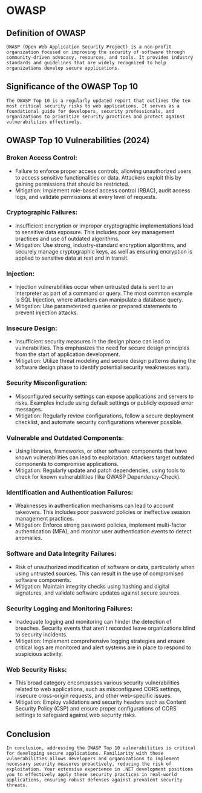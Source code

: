 # OWASP

## Definition of OWASP

    OWASP (Open Web Application Security Project) is a non-profit organization focused on improving the security of software through community-driven advocacy, resources, and tools. It provides industry standards and guidelines that are widely recognized to help organizations develop secure applications.

## Significance of the OWASP Top 10

    The OWASP Top 10 is a regularly updated report that outlines the ten most critical security risks to web applications. It serves as a foundational guide for developers, security professionals, and organizations to prioritize security practices and protect against vulnerabilities effectively.

## OWASP Top 10 Vulnerabilities (2024)

### Broken Access Control:
- Failure to enforce proper access controls, allowing unauthorized users to access sensitive functionalities or data. Attackers exploit this by gaining permissions that should be restricted.
- Mitigation: Implement role-based access control (RBAC), audit access logs, and validate permissions at every level of requests.

### Cryptographic Failures:
- Insufficient encryption or improper cryptographic implementations lead to sensitive data exposure. This includes poor key management practices and use of outdated algorithms.
- Mitigation: Use strong, industry-standard encryption algorithms, and securely manage cryptographic keys, as well as ensuring encryption is applied to sensitive data at rest and in transit.

### Injection:
- Injection vulnerabilities occur when untrusted data is sent to an interpreter as part of a command or query. The most common example is SQL Injection, where attackers can manipulate a database query.
- Mitigation: Use parameterized queries or prepared statements to prevent injection attacks.

### Insecure Design:
- Insufficient security measures in the design phase can lead to vulnerabilities. This emphasizes the need for secure design principles from the start of application development.
- Mitigation: Utilize threat modeling and secure design patterns during the software design phase to identify potential security weaknesses early.

### Security Misconfiguration:
- Misconfigured security settings can expose applications and servers to risks. Examples include using default settings or publicly exposed error messages.
- Mitigation: Regularly review configurations, follow a secure deployment checklist, and automate security configurations wherever possible.

### Vulnerable and Outdated Components:
- Using libraries, frameworks, or other software components that have known vulnerabilities can lead to exploitation. Attackers target outdated components to compromise applications.
- Mitigation: Regularly update and patch dependencies, using tools to check for known vulnerabilities (like OWASP Dependency-Check).

### Identification and Authentication Failures:
- Weaknesses in authentication mechanisms can lead to account takeovers. This includes poor password policies or ineffective session management practices.
- Mitigation: Enforce strong password policies, implement multi-factor authentication (MFA), and monitor user authentication events to detect anomalies.

### Software and Data Integrity Failures:
- Risk of unauthorized modification of software or data, particularly when using untrusted sources. This can result in the use of compromised software components.
- Mitigation: Maintain integrity checks using hashing and digital signatures, and validate software updates against secure sources.

### Security Logging and Monitoring Failures:
- Inadequate logging and monitoring can hinder the detection of breaches. Security events that aren't recorded leave organizations blind to security incidents.
- Mitigation: Implement comprehensive logging strategies and ensure critical logs are monitored and alert systems are in place to respond to suspicious activity.

### Web Security Risks:

- This broad category encompasses various security vulnerabilities related to web applications, such as misconfigured CORS settings, insecure cross-origin requests, and other web-specific issues.
- Mitigation: Employ validations and security headers such as Content Security Policy (CSP) and ensure proper configurations of CORS settings to safeguard against web security risks.

## Conclusion

    In conclusion, addressing the OWASP Top 10 vulnerabilities is critical for developing secure applications. Familiarity with these vulnerabilities allows developers and organizations to implement necessary security measures proactively, reducing the risk of exploitation. Your extensive experience in .NET development positions you to effectively apply these security practices in real-world applications, ensuring robust defenses against prevalent security threats.

